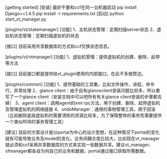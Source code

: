 [getting started]
  [安装]
    最好不要和ccf在同一台机器启动
    pip install Django==1.4.5
    pip install -r requirements.txt
  [启动]
    python start_vt_manager.py

[plugins/vt/statemanager]
  [功能]
  1、主机状态管理：定期扫描server状态
  2、虚拟机状态管理：定期扫描虚拟机的状态

  [接口]
  目前采用共享数据库的方式和ccf交换状态信息。

[plugins/vt/vtmanager]
  [功能]
  1、虚拟机管理：提供虚拟机的创建、删除、起停等方法

  [接口]
  目前接口都是提供给vt_plugin使用的内部接口，在此不多做赘述。

[plugins/common]
  [功能]
  1、提供基础的工具集，比如文件操作，进程，命令行，异常处理
  2、glance client：由于自有glanceclient安装问题比较多，所以重写了一个glance client（安装文档中可以吧所有有关glance client安装的步骤都去掉）
  3、agent client：调用agent的xml rpc方法，用于创建、删除、起停虚拟机及管理虚拟机的网络链接
  4、undoManager：通用的事物管理工具，用于回滚（比如删除底层虚拟机时需要清除的资源比较多，为了保障整体的事务性需要提供一个类似RDB的事务管理工具）

[建议]
  目前的方案设计是以portal为中心的设计思想，在这种情况下portal的变化就有可能导致业务及model的变化。业务间耦合度比较大。比如现在vt_manager就必须和ccf采用共享数据库的方式来实现一些数据共享。建议vt_manager、ofmanager都各自为何自己的业务和数据，portal通过接口获取所需数据。
